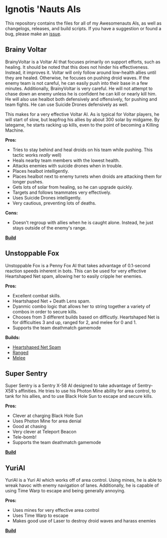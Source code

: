 Ignotis 'Nauts AIs
==================
This repository contains the files for all of my Awesomenauts AIs, as well as
changelogs, releases, and build scripts. If you have a suggestion or found
a bug, please make an [issue](https://github.com/dillmo/Ignotis-Nauts-AIs/issues).

Brainy Voltar
-------------
BrainyVoltar is a Voltar AI that focuses primarily on support efforts, such as
healing. It should be noted that this does not hinder his effectiveness.
Instead, it improves it. Voltar will only follow around low-health allies until
they are healed. Otherwise, he focuses on pushing droid waves. If the enemy
team is not careful, he can easily push into their base in a few minutes.
Additionally, BrainyVoltar is very careful. He will not attempt to chase down
an enemy unless he is confident he can kill or nearly kill him. He will also
use healbot both defensively and offensively, for pushing and team fights. He
can use Suicide Drones defensively as well.

This makes for a very effective Voltar AI. As is typical for Voltar players, he
will start of slow, but leapfrog his allies by about 300 solar by midgame. By
lategame, he starts racking up kills, even to the point of becoming a Killing
Machine.

**Pros:**
* Tries to stay behind and heal droids on his team while pushing. This tactic
  works *really* well)
* Heals nearby team members with the lowest health.
* Attacks enemies with suicide drones when in trouble.
* Places healbot intelligently.
* Places healbot next to enemy turrets when droids are attacking them for
  longer pushes.
* Gets lots of solar from healing, so he can upgrade quickly.
* Targets and follows teammates very effectively.
* Uses Suicide Drones intelligently.
* Very cautious, preventing lots of deaths.

**Cons:**
* Doesn't regroup with allies when he is caught alone. Instead, he just stays
  outside of the enemy's range.

**[Build](http://nautsbuilder.com/#Voltar_the_Omniscient/1102020122200012021001301010/25-1-8-16-16-19-27-2-6-6-23-11-23-11-23-18-18-4-4-9-9-10-10)**

Unstoppable Fox
---------------
Unstoppable Fox is a Penny Fox AI that takes advantage of 0.1-second reaction
speeds inherent in bots. This can be used for very effective Heartshaped Net
spam, allowing her to easily cripple her enemies.

**Pros:**
* Excellent combat skills.
* Heartshaped Net + Death Lens spam.
* Dyanmic combo logic that allows her to string together a variety of combos in
  order to secure kills.
* Chooses from 3 different builds based on difficutly. Heartshaped Net is for
  difficulties 3 and up, ranged for 2, and melee for 0 and 1.
* Supports the team deathmatch gamemode

**Builds:**
* [Heartshaped Net Spam](http://nautsbuilder.com/#Penny_Fox/1210200102002110202101301010/27-25-1-3-8-14-23-10-10-23-23-20-13-13-2-2-17-17-19-19-5-5)
* [Ranged](http://nautsbuilder.com/#Penny_Fox/1200210112300010212001301010/27-25-18-17-17-23-23-1-19-19-23-2-2-8-11-11-11-9-6-5-5-10-10)
* [Melee](http://nautsbuilder.com/#Penny_Fox/1200210112300010202011000000/17-17-1-19-19-21-8-2-2-11-11-11-9-6-5-5-10-10)

Super Sentry
------------
Super Sentry is a Sentry X-58 AI designed to take advantage of Sentry-X58's
affinities. He tries to use his Photon Mine ability for area control, to tank
for his allies, and to use Black Hole Sun to escape and secure kills.

**Pros:**
* Clever at charging Black Hole Sun
* Uses Photon Mine for area denial
* Good at chasing
* Very clever at Teleport Beacon
* Tele-bomb!
* Supports the team deathmatch gamemode

**[Build](http://nautsbuilder.com/#Sentry_X-58/1030103132000113002011320002/1-21-24-19-8-10-10-14-9-9-9-19-24-28-28-23-16-23-16-23-16-5-3-3-3-7-7-7)**

YuriAI
------
YuriAI is a Yuri AI which works off of area control. Using mines, he is able to
wreak havoc with enemy navigation of lanes. Additionally, he is capable of
using Time Warp to escape and being generally annoying.

**Pros:**
* Uses mines for very effective area control
* Uses Time Warp to escape
* Makes good use of Laser to destroy droid waves and harass enemies

**[Build](http://nautsbuilder.com/#Yuri/1001011102010311201001301100/26-1-4-6-7-8-25-23-23-23-14-14-14-12-10-10-17-17-16-19)**
